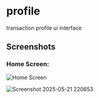 # profile
transaction profile ui interface
## Screenshots

### Home Screen:
![Home Screen](Screenshot_2025-05-21_22065.png)


![Screenshot 2025-05-21 220653](https://github.com/user-attachments/assets/8eb64d94-61e2-4316-a76c-730bdf6191bc)
